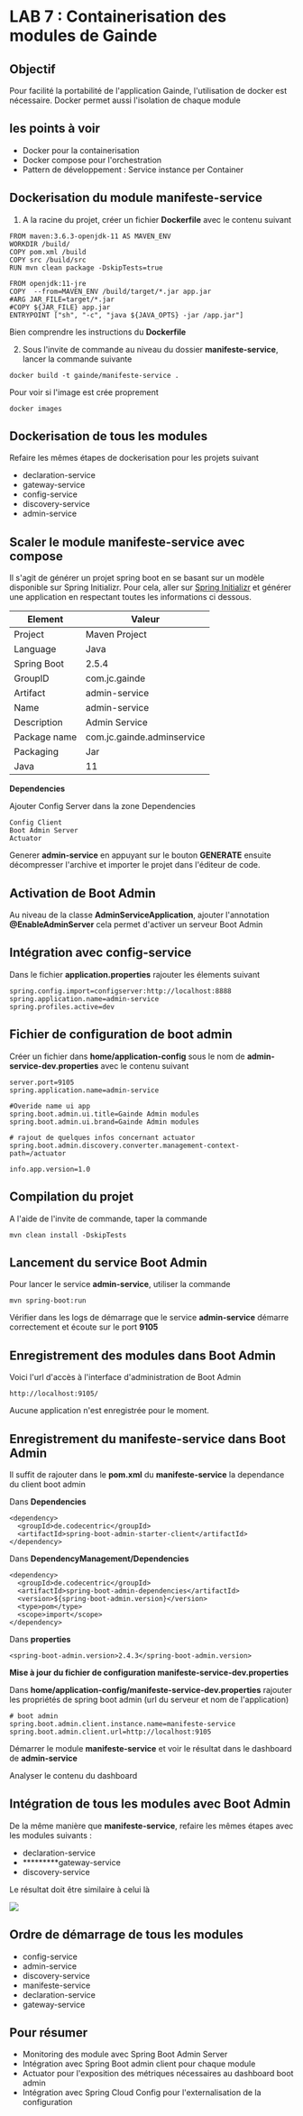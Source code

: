 # LAB 7 : Containerisation des modules de Gainde

## Objectif

Pour facilité la portabilité de l'application Gainde, l'utilisation de docker est nécessaire. Docker permet aussi l'isolation de chaque module

## les points à voir

+ Docker pour la containerisation
+ Docker compose pour l'orchestration
+ Pattern de développement : Service instance per Container

## Dockerisation du module manifeste-service

1. A la racine du projet, créer un fichier **Dockerfile** avec le contenu suivant

```
FROM maven:3.6.3-openjdk-11 AS MAVEN_ENV
WORKDIR /build/
COPY pom.xml /build
COPY src /build/src
RUN mvn clean package -DskipTests=true

FROM openjdk:11-jre
COPY  --from=MAVEN_ENV /build/target/*.jar app.jar
#ARG JAR_FILE=target/*.jar
#COPY ${JAR_FILE} app.jar
ENTRYPOINT ["sh", "-c", "java ${JAVA_OPTS} -jar /app.jar"]
```

Bien comprendre les instructions du **Dockerfile**

2. Sous l'invite de commande au niveau du dossier **manifeste-service**, lancer la commande suivante

```
docker build -t gainde/manifeste-service .
```

Pour voir si l'image est crée proprement

```
docker images
```

## Dockerisation de tous les modules

Refaire les mêmes étapes de dockerisation pour les projets suivant
+ declaration-service
+ gateway-service
+ config-service
+ discovery-service
+ admin-service


## Scaler le module manifeste-service avec compose



Il s'agit de générer un projet spring boot en se basant sur un modèle disponible sur Spring Initializr. Pour cela, aller sur [Spring Initializr](https://start.spring.io/) et générer une application en respectant toutes les informations ci dessous.

| Element | Valeur |
|--------|---------------|
| Project|  Maven Project |
| Language | Java |
|Spring Boot| 2.5.4|
|GroupID| com.jc.gainde|
|Artifact|admin-service|
|Name|admin-service|
|Description|Admin Service|
|Package name|com.jc.gainde.adminservice|
|Packaging|Jar|
|Java|11|

**Dependencies**

Ajouter Config Server dans la zone Dependencies
```
Config Client
Boot Admin Server
Actuator
```

Generer **admin-service** en appuyant sur le bouton **GENERATE** ensuite décompresser l'archive et importer le projet dans l'éditeur de code.

## Activation de Boot Admin

Au niveau de la classe **AdminServiceApplication**, ajouter l'annotation **@EnableAdminServer** cela permet d'activer un serveur Boot Admin

## Intégration avec config-service

Dans le fichier **application.properties** rajouter les élements suivant
```
spring.config.import=configserver:http://localhost:8888
spring.application.name=admin-service
spring.profiles.active=dev
```

## Fichier de configuration de boot admin

Créer un fichier dans **home/application-config** sous le nom de **admin-service-dev.properties** avec le contenu suivant

```
server.port=9105
spring.application.name=admin-service

#Overide name ui app
spring.boot.admin.ui.title=Gainde Admin modules
spring.boot.admin.ui.brand=Gainde Admin modules

# rajout de quelques infos concernant actuator
spring.boot.admin.discovery.converter.management-context-path=/actuator

info.app.version=1.0
```


## Compilation du projet

A l'aide de l'invite de commande, taper la commande
```
mvn clean install -DskipTests
```

## Lancement du service Boot Admin

Pour lancer le service **admin-service**, utiliser la commande
```
mvn spring-boot:run
```

Vérifier dans les logs de démarrage que le service **admin-service** démarre correctement et écoute sur le port **9105**


## Enregistrement des modules dans Boot Admin

Voici l'url d'accès à l'interface d'administration de Boot Admin
```
http://localhost:9105/
```

Aucune application n'est enregistrée pour le moment.

## Enregistrement du manifeste-service dans Boot Admin

Il suffit de rajouter dans le **pom.xml** du **manifeste-service** la dependance du client boot admin

Dans **Dependencies**
```
<dependency>
  <groupId>de.codecentric</groupId>
  <artifactId>spring-boot-admin-starter-client</artifactId>
</dependency>
```

Dans **DependencyManagement/Dependencies**
```
<dependency>
  <groupId>de.codecentric</groupId>
  <artifactId>spring-boot-admin-dependencies</artifactId>
  <version>${spring-boot-admin.version}</version>
  <type>pom</type>
  <scope>import</scope>
</dependency>
```

Dans **properties**
```
<spring-boot-admin.version>2.4.3</spring-boot-admin.version>
```

**Mise à jour du fichier de configuration manifeste-service-dev.properties**

Dans **home/application-config/manifeste-service-dev.properties** rajouter les propriétés de spring boot admin (url du serveur et nom de l'application)

```
# boot admin
spring.boot.admin.client.instance.name=manifeste-service
spring.boot.admin.client.url=http://localhost:9105
```

Démarrer le module **manifeste-service** et voir le résultat dans le dashboard de **admin-service**

Analyser le contenu du dashboard

## Intégration de tous les modules avec Boot Admin

De la même manière que **manifeste-service**, refaire les mêmes étapes avec les modules suivants :
+ declaration-service
+ *********gateway-service
+ discovery-service

Le résultat doit être similaire à celui là

![](images/bootadmin.png)

## Ordre de démarrage de tous les modules

+ config-service
+ admin-service
+ discovery-service
+ manifeste-service
+ declaration-service
+ gateway-service

## Pour résumer

+ Monitoring des module avec Spring Boot Admin Server
+ Intégration avec Spring Boot admin client pour chaque module
+ Actuator pour l'exposition des métriques nécessaires au dashboard boot admin
+ Intégration avec Spring Cloud Config pour l'externalisation de la configuration
